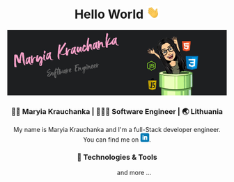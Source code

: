 <div align="center">
  <h1> Hello World <img src="https://raw.githubusercontent.com/mariakravchenko/mariakravchenko/master/wave.gif" width="30px"></h1>
</div>
<img src="https://raw.githubusercontent.com/mariakravchenko/mariakravchenko/master/header.jpg">
<div align="center">
  <h3> 👩🏻 Maryia Krauchanka | 👩🏻‍💻 Software Engineer | 🌏 Lithuania </h3>
</div>
<div align="center">
  My name is Maryia Krauchanka and I'm a full-Stack developer engineer. You can find me on <a href="https://www.linkedin.com/in/maryia-krauchanka-dev/" target="_blank"> <img src="https://raw.githubusercontent.com/mariakravchenko/mariakravchenko/master/linkedin.png" width="20px"></a>.
</div>

<div align="center">
  <h3> 🔧 Technologies & Tools </h3>
</div>

<p align="center">
    <a>
    <img src="https://img.shields.io/badge/OS-Linux-informational?style=flat&logo=linux&logoColor=2bbc8a&color=f59fc6"
         alt="">
    <a>
    <img src="https://img.shields.io/badge/OS-Windows-informational?style=flat&logo=windows&logoColor=2bbc8a&color=f59fc6"
         alt="">
    <a>
    <img src="https://img.shields.io/badge/Editor-VSC-informational?style=flat&logo=visual-studio-code&logoColor=2bbc8a&color=f59fc6"
         alt="">  
     <a>
    <img src="https://img.shields.io/badge/Code-JavaScript-informational?style=flat&logo=javascript&logoColor=2bbc8a&color=f59fc6"
         alt="">          
     <a>
    <img src="https://img.shields.io/badge/Code-Angular-informational?style=flat&logo=angular&logoColor=2bbc8a&color=f59fc6"
         alt="">        
     <a>
    <img src="https://img.shields.io/badge/Code-Angular.js-informational?style=flat&logo=angular&logoColor=2bbc8a&color=f59fc6"
         alt="">        
     <a>
    <img src="https://img.shields.io/badge/Code-React-informational?style=flat&logo=angular&logoColor=2bbc8a&color=f59fc6"
         alt="">     
     <a>
    <img src="https://img.shields.io/badge/Code-Redux-informational?style=flat&logo=angular&logoColor=2bbc8a&color=f59fc6"
         alt="">     
     <a>
    <img src="https://img.shields.io/badge/Code-css-informational?style=flat&logo=angular&logoColor=2bbc8a&color=f59fc6"
         alt="">  
     <a>
    <img src="https://img.shields.io/badge/Code-html5-informational?style=flat&logo=angular&logoColor=2bbc8a&color=f59fc6"
         alt=""> 
     <a>
    <img src="https://img.shields.io/badge/Code-Node.js-informational?style=flat&logo=angular&logoColor=2bbc8a&color=f59fc6"
         alt=""> 
     <a>
    <img src="https://img.shields.io/badge/Code-Bash-informational?style=flat&logo=angular&logoColor=2bbc8a&color=f59fc6"
         alt=""> 
     <a>
    <img src="https://img.shields.io/badge/Code-Yarn-informational?style=flat&logo=angular&logoColor=2bbc8a&color=f59fc6"
         alt="">    
     <a>
    <img src="https://img.shields.io/badge/Code-npm-informational?style=flat&logo=angular&logoColor=2bbc8a&color=f59fc6"
         alt="">    
     <a>
    <img src="https://img.shields.io/badge/Code-Babel-informational?style=flat&logo=angular&logoColor=2bbc8a&color=f59fc6"
         alt="">  
     <a>
    <img src="https://img.shields.io/badge/Code-Sass-informational?style=flat&logo=angular&logoColor=2bbc8a&color=f59fc6"
         alt=""> 
     <a>
    <img src="https://img.shields.io/badge/Code-PostgreSQL-informational?style=flat&logo=angular&logoColor=2bbc8a&color=f59fc6"
         alt="">    
     <a>
    <img src="https://img.shields.io/badge/Code-MySQL-informational?style=flat&logo=angular&logoColor=2bbc8a&color=f59fc6"
         alt=""> 
     <a>
    <img src="https://img.shields.io/badge/Code-MongoDB-informational?style=flat&logo=angular&logoColor=2bbc8a&color=f59fc6"
         alt="">   
     <a>
    <img src="https://img.shields.io/badge/Code-Docker-informational?style=flat&logo=angular&logoColor=2bbc8a&color=f59fc6"
         alt="">     
        and more ...
</p>



